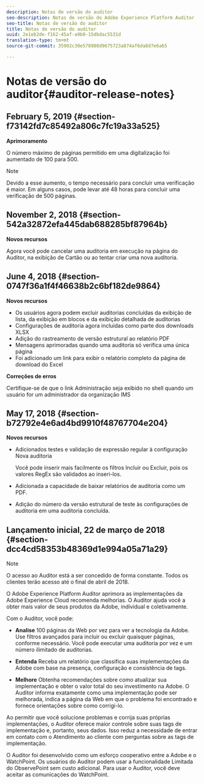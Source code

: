 ```yaml
---
description: Notas de versão do auditor
seo-description: Notas de versão do Adobe Experience Platform Auditor
seo-title: Notas de versão do auditor
title: Notas de versão do auditor
uuid: 2e1eb2de-f162-45af-a9b0-15dbdac5531d
translation-type: tm+mt
source-git-commit: 35902c30e578980d9675723a874af6da8d7e6a65

---
```



# Notas de versão do auditor{#auditor-release-notes}

## February 5, 2019 {#section-f73142fd7c85492a806c7fc19a33a525}

**Aprimoramento**

O número máximo de páginas permitido em uma digitalização foi aumentado de 100 para 500.

>[!NOTE]
>
>Devido a esse aumento, o tempo necessário para concluir uma verificação é maior. Em alguns casos, pode levar até 48 horas para concluir uma verificação de 500 páginas.

## November 2, 2018 {#section-542a32872efa445dab688285bf87964b}

**Novos recursos**

Agora você pode cancelar uma auditoria em execução na página do Auditor, na exibição de Cartão ou ao tentar criar uma nova auditoria.

## June 4, 2018 {#section-0747f36a1f4f46638b2c6bf182de9864}

**Novos recursos**

* Os usuários agora podem excluir auditorias concluídas da exibição de lista, da exibição em blocos e da exibição detalhada de auditorias
* Configurações de auditoria agora incluídas como parte dos downloads XLSX
* Adição do rastreamento de versão estrutural ao relatório PDF
* Mensagens aprimoradas quando uma auditoria só verifica uma única página
* Foi adicionado um link para exibir o relatório completo da página de download do Excel

**Correções de erros**

Certifique-se de que o link Administração seja exibido no shell quando um usuário for um administrador da organização IMS

## May 17, 2018 {#section-b72792e4e6ad4bd9910f48767704e204}

**Novos recursos**

* Adicionados testes e validação de expressão regular à configuração Nova auditoria

   Você pode inserir mais facilmente os filtros Incluir ou Excluir, pois os valores RegEx são validados ao inseri-los.
* Adicionada a capacidade de baixar relatórios de auditoria como um PDF.
* Adição do número da versão estrutural de teste às configurações de auditoria em uma auditoria concluída.

## Lançamento inicial, 22 de março de 2018 {#section-dcc4cd58353b48369d1e994a05a71a29}

>[!NOTE]
>
>O acesso ao Auditor está a ser concedido de forma constante. Todos os clientes terão acesso até o final de abril de 2018.

O Adobe Experience Platform Auditor aprimora as implementações da Adobe Experience Cloud recomenda melhorias. O Auditor ajuda você a obter mais valor de seus produtos da Adobe, individual e coletivamente.

Com o Auditor, você pode:

* **Analise** 100 páginas da Web por vez para ver a tecnologia da Adobe. Use filtros avançados para incluir ou excluir quaisquer páginas, conforme necessário. Você pode executar uma auditoria por vez e um número ilimitado de auditorias.

* **Entenda** Receba um relatório que classifica suas implementações da Adobe com base na presença, configuração e consistência de tags.

* **Melhore** Obtenha recomendações sobre como atualizar sua implementação e obter o valor total do seu investimento na Adobe. O Auditor informa exatamente como uma implementação pode ser melhorada, indica a página da Web em que o problema foi encontrado e fornece orientações sobre como corrigi-lo.

Ao permitir que você solucione problemas e corrija suas próprias implementações, o Auditor oferece maior controle sobre suas tags de implementação e, portanto, seus dados. Isso reduz a necessidade de entrar em contato com o Atendimento ao cliente com perguntas sobre as tags de implementação.

O Auditor foi desenvolvido como um esforço cooperativo entre a Adobe e o WatchPoint. Os usuários do Auditor podem usar a funcionalidade Limitada do ObservePoint sem custo adicional. Para usar o Auditor, você deve aceitar as comunicações do WatchPoint.
